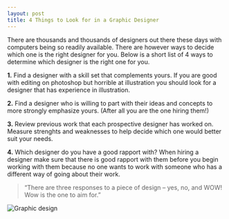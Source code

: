 ```yaml
---
layout: post
title: 4 Things to Look for in a Graphic Designer
---
```


There are thousands and thousands of designers out there these days with computers being so readily available. There are however ways to decide which one is the right designer for you. Below is a short list of 4 ways to determine which designer is the right one for you.

**1.** Find a designer with a skill set that complements yours. If you are good with editing on photoshop but horrible at illustration you should look for a designer that has experience in illustration.

**2.** Find a designer who is willing to part with their ideas and concepts to more strongly emphasize yours. (After all you are the one hiring them!)

**3.** Review previous work that each prospective designer has worked on. Measure strenghts and weaknesses to help decide which one would better suit your needs.

**4.** Which designer do you have a good rapport with? When hiring a designer make sure that there is good rapport with them before you begin working with them because no one wants to work with someone who has a different way of going about their work.

> “There are three responses to a piece of design – yes, no, and WOW! Wow is the one to aim for.”


![Graphic design](http://www.crownflyers.com/wp-content/uploads/2014/03/Graphic-Design-Is-Important-2.png "Graphic Design")

